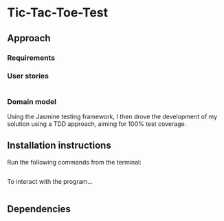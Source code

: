 # Tic-Tac-Toe-Test

## Approach


### Requirements


### User stories
```

```

### Domain model

Using the Jasmine testing framework, I then drove the development of my solution using a TDD approach, aiming for 100% test coverage.

## Installation instructions

Run the following commands from the terminal:

```

```
To interact with the program...

```
```
## Dependencies
